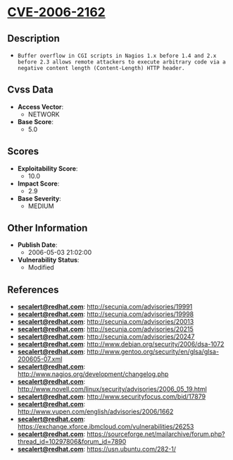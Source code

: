 
# [CVE-2006-2162](http://secunia.com/advisories/19991)

## Description

- `Buffer overflow in CGI scripts in Nagios 1.x before 1.4 and 2.x before 2.3 allows remote attackers to execute arbitrary code via a negative content length (Content-Length) HTTP header.`

## Cvss Data

- **Access Vector**:
  - NETWORK
- **Base Score**:
  - 5.0

## Scores

- **Exploitability Score**:
  - 10.0
- **Impact Score**:
  - 2.9
- **Base Severity**:
  - MEDIUM

## Other Information

- **Publish Date**:
  - 2006-05-03 21:02:00
- **Vulnerability Status**:
  - Modified

## References

- **secalert@redhat.com**: http://secunia.com/advisories/19991
- **secalert@redhat.com**: http://secunia.com/advisories/19998
- **secalert@redhat.com**: http://secunia.com/advisories/20013
- **secalert@redhat.com**: http://secunia.com/advisories/20215
- **secalert@redhat.com**: http://secunia.com/advisories/20247
- **secalert@redhat.com**: http://www.debian.org/security/2006/dsa-1072
- **secalert@redhat.com**: http://www.gentoo.org/security/en/glsa/glsa-200605-07.xml
- **secalert@redhat.com**: http://www.nagios.org/development/changelog.php
- **secalert@redhat.com**: http://www.novell.com/linux/security/advisories/2006_05_19.html
- **secalert@redhat.com**: http://www.securityfocus.com/bid/17879
- **secalert@redhat.com**: http://www.vupen.com/english/advisories/2006/1662
- **secalert@redhat.com**: https://exchange.xforce.ibmcloud.com/vulnerabilities/26253
- **secalert@redhat.com**: https://sourceforge.net/mailarchive/forum.php?thread_id=10297806&forum_id=7890
- **secalert@redhat.com**: https://usn.ubuntu.com/282-1/
